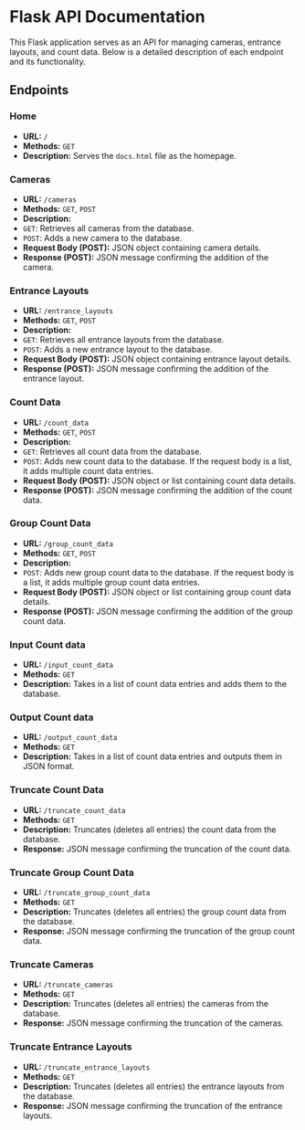 # Flask API Documentation

This Flask application serves as an API for managing cameras, entrance layouts, and count data. Below is a detailed description of each endpoint and its functionality.

## Endpoints

### Home

- **URL:** `/`
- **Methods:** `GET`
- **Description:** Serves the `docs.html` file as the homepage.

### Cameras

- **URL:** `/cameras`
- **Methods:** `GET`, `POST`
- **Description:**
- `GET`: Retrieves all cameras from the database.
- `POST`: Adds a new camera to the database.
- **Request Body (POST):** JSON object containing camera details.
- **Response (POST):** JSON message confirming the addition of the camera.

### Entrance Layouts

- **URL:** `/entrance_layouts`
- **Methods:** `GET`, `POST`
- **Description:**
- `GET`: Retrieves all entrance layouts from the database.
- `POST`: Adds a new entrance layout to the database.
- **Request Body (POST):** JSON object containing entrance layout details.
- **Response (POST):** JSON message confirming the addition of the entrance layout.

### Count Data

- **URL:** `/count_data`
- **Methods:** `GET`, `POST`
- **Description:**
- `GET`: Retrieves all count data from the database.
- `POST`: Adds new count data to the database. If the request body is a list, it adds multiple count data entries.
- **Request Body (POST):** JSON object or list containing count data details.
- **Response (POST):** JSON message confirming the addition of the count data.

### Group Count Data

- **URL:** `/group_count_data`
- **Methods:** `GET`, `POST`
- **Description:**
- `POST`: Adds new group count data to the database. If the request body is a list, it adds multiple group count data entries.
- **Request Body (POST):** JSON object or list containing group count data details.
- **Response (POST):** JSON message confirming the addition of the group count data.

### Input Count data

- **URL:** `/input_count_data`
- **Methods:** `GET`
- **Description:** Takes in a list of count data entries and adds them to the database.

### Output Count data

- **URL:** `/output_count_data`
- **Methods:** `GET`
- **Description:** Takes in a list of count data entries and outputs them in JSON format.

### Truncate Count Data

- **URL:** `/truncate_count_data`
- **Methods:** `GET`
- **Description:** Truncates (deletes all entries) the count data from the database.
- **Response:** JSON message confirming the truncation of the count data.

### Truncate Group Count Data

- **URL:** `/truncate_group_count_data`
- **Methods:** `GET`
- **Description:** Truncates (deletes all entries) the group count data from the database.
- **Response:** JSON message confirming the truncation of the group count data.

### Truncate Cameras

- **URL:** `/truncate_cameras`
- **Methods:** `GET`
- **Description:** Truncates (deletes all entries) the cameras from the database.
- **Response:** JSON message confirming the truncation of the cameras.

### Truncate Entrance Layouts

- **URL:** `/truncate_entrance_layouts`
- **Methods:** `GET`
- **Description:** Truncates (deletes all entries) the entrance layouts from the database.
- **Response:** JSON message confirming the truncation of the entrance layouts.
